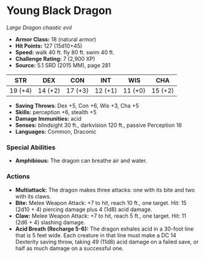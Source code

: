 # Young Black Dragon

*Large* *Dragon* *chaotic evil*

- **Armor Class:** 18 (natural armor)
- **Hit Points:** 127 (15d10+45)
- **Speed:** walk 40 ft. fly 80 ft. swim 40 ft.
- **Challenge Rating:** 7 (2,900 XP)
- **Source:** 5.1 SRD (2015 MM), page 281

| STR | DEX | CON | INT | WIS | CHA |
| --- | --- | --- | --- | --- | --- |
| 19 (+4) | 14 (+2) | 17 (+3) | 12 (+1) | 11 (+0) | 15 (+2) |

- **Saving Throws**: Dex +5, Con +6, Wis +3, Cha +5
- **Skills:** perception +6, stealth +5
- **Damage Immunities:** acid
- **Senses:** blindsight 30 ft., darkvision 120 ft., passive Perception 16
- **Languages:** Common, Draconic

### Special Abilities

- **Amphibious:** The dragon can breathe air and water.

### Actions

- **Multiattack:** The dragon makes three attacks: one with its bite and two with its claws.
- **Bite:** Melee Weapon Attack: +7 to hit, reach 10 ft., one target. Hit: 15 (2d10 + 4) piercing damage plus 4 (1d8) acid damage.
- **Claw:** Melee Weapon Attack: +7 to hit, reach 5 ft., one target. Hit: 11 (2d6 + 4) slashing damage.
- **Acid Breath (Recharge 5-6):** The dragon exhales acid in a 30-foot line that is 5 feet wide. Each creature in that line must make a DC 14 Dexterity saving throw, taking 49 (11d8) acid damage on a failed save, or half as much damage on a successful one.


